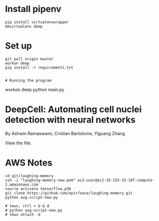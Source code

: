 # Install pipenv
```
pip install virtualenvwrapper
mkvirtualenv deep
```

# Set up
```
git pull origin master
workon deep
pip install -r requirements.txt


# Running the program
```
workon deep
python main.py
# DeepCell: Automating cell nuclei detection with neural networks
By Ashwin Ramaswami, Cristian Bartolome, Yiguang Zhang

View the file: 

# AWS Notes
```
cd git/laughing-memory
ssh -i "laughing-memory-new.pem" ec2-user@ec2-35-153-33-197.compute-1.amazonaws.com
source activate tensorflow_p36
git clone https://github.com/epicfaace/laughing-memory.git
python aug-script-new.py

# tmux, ctrl + b & d
# python aug-script-new.py
# tmux attach -d
```